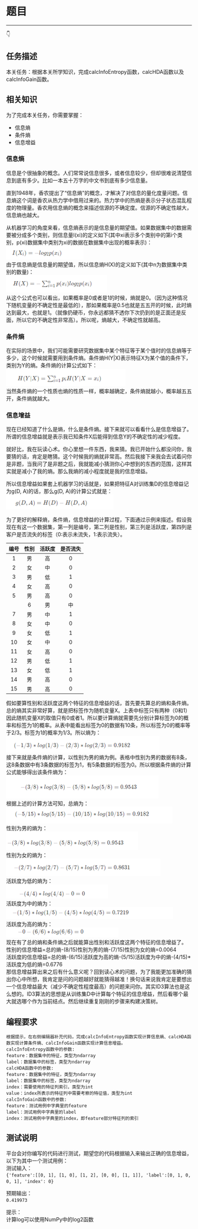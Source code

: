 # 题目
***
:point_down:  

## 任务描述  
本关任务：根据本关所学知识，完成calcInfoEntropy函数，calcHDA函数以及calcInfoGain函数。  

## 相关知识
为了完成本关任务，你需要掌握：  
* 信息熵  
* 条件熵  
* 信息增益  
### 信息熵  
信息是个很抽象的概念。人们常常说信息很多，或者信息较少，但却很难说清楚信息到底有多少。比如一本五十万字的中文书到底有多少信息量。  

直到1948年，香农提出了“信息熵”的概念，才解决了对信息的量化度量问题。信息熵这个词是香农从热力学中借用过来的。热力学中的热熵是表示分子状态混乱程度的物理量。香农用信息熵的概念来描述信源的不确定度。信源的不确定性越大，信息熵也越大。  

从机器学习的角度来看，信息熵表示的是信息量的期望值。如果数据集中的数据需要被分成多个类别，则信息量I(xi)的定义如下(其中xi表示多个类别中的第i个类别，p(xi)数据集中类别为xi的数据在数据集中出现的概率表示)：  
![1](img/1.png)  
由于信息熵是信息量的期望值，所以信息熵H(X)的定义如下(其中n为数据集中类别的数量)：  
![2](img/2.png)  
从这个公式也可以看出，如果概率是0或者是1的时候，熵就是0。（因为这种情况下随机变量的不确定性是最低的），那如果概率是0.5也就是五五开的时候，此时熵达到最大，也就是1。（就像扔硬币，你永远都猜不透你下次扔到的是正面还是反面，所以它的不确定性非常高）。所以呢，熵越大，不确定性就越高。  
### 条件熵  
在实际的场景中，我们可能需要研究数据集中某个特征等于某个值时的信息熵等于多少，这个时候就需要用到条件熵。条件熵H(Y|X)表示特征X为某个值的条件下，类别为Y的熵。条件熵的计算公式如下：  
![3](img/3.png)  
当然条件熵的一个性质也熵的性质一样，概率越确定，条件熵就越小，概率越五五开，条件熵就越大。  
### 信息增益  
现在已经知道了什么是熵，什么是条件熵。接下来就可以看看什么是信息增益了。所谓的信息增益就是表示我已知条件X后能得到信息Y的不确定性的减少程度。  

就好比，我在玩读心术。你心里想一件东西，我来猜。我已开始什么都没问你，我要猜的话，肯定是瞎猜。这个时候我的熵就非常高。然后我接下来我会去试着问你是非题，当我问了是非题之后，我就能减小猜测你心中想到的东西的范围，这样其实就是减小了我的熵。那么我熵的减小程度就是我的信息增益。  

所以信息增益如果套上机器学习的话就是，如果把特征A对训练集D的信息增益记为g(D, A)的话，那么g(D, A)的计算公式就是：  
![4](img/4.png)  

为了更好的解释熵，条件熵，信息增益的计算过程，下面通过示例来描述。假设我现在有这一个数据集，第一列是编号，第二列是性别，第三列是活跃度，第四列是客户是否流失的标签（0:表示未流失，1:表示流失）。  

|编号|性别|活跃度|是否流失|
|:----:|:----:|:----:|:----:|
|1|男|高|0|
|2|女|中|0|
|3|男|低|1|
|4|女|高|0|
|5|男|高|0|
||6|男|中|0|
|7|男|中|1|
|8|女|中|0|
|9|女|低|1|
|10|女|中|0|
|11|女|高|0|
|12|男|低|1|
|13|女|低|1|
|14|男|高|0|
|15|男|高|0|  

假如要算性别和活跃度这两个特征的信息增益的话，首先要先算总的熵和条件熵。总的熵其实非常好算，就是把标签作为随机变量X。上表中标签只有两种（0和1）因此随机变量X的取值只有0或者1。所以要计算熵就需要先分别计算标签为0的概率和标签为1的概率。从表中能看出标签为0的数据有10条，所以标签为0的概率等于2/3。标签为1的概率为1/3。所以熵为：  
![5](img/5.png)  
接下来就是条件熵的计算，以性别为男的熵为例。表格中性别为男的数据有8条，这8条数据中有3条数据的标签为1，有5条数据的标签为0。所以根据条件熵的计算公式能够得出该条件熵为：  
![6](img/6.png)  
根据上述的计算方法可知，总熵为：  
![7](img/7.png)  
性别为男的熵为：  
![8](img/8.png)  
性别为女的熵为：  
![9](img/9.png)  
活跃度为低的熵为：  
![10](img/10.png)  
活跃度为中的熵为：  
![11](img/11.png)  
活跃度为高的熵为：  
![12](img/12.png)  
现在有了总的熵和条件熵之后就能算出性别和活跃度这两个特征的信息增益了。  
性别的信息增益=总的熵-(8/15)性别为男的熵-(7/15)性别为女的熵=0.0064  
活跃度的信息增益=总的熵-(6/15)活跃度为高的熵-(5/15)活跃度为中的熵-(4/15)*活跃度为低的熵=0.6776  
那信息增益算出来之后有什么意义呢？回到读心术的问题，为了我能更加准确的猜出你心中所想，我肯定是问的问题越好就能猜得越准！换句话来说我肯定是要想出一个信息增益最大（减少不确定性程度最高）的问题来问你。其实ID3算法也是这么想的。ID3算法的思想是从训练集D中计算每个特征的信息增益，然后看哪个最大就选哪个作为当前结点。然后继续重复刚刚的步骤来构建决策树。  

## 编程要求  
    根据提示，在右侧编辑器补充代码，完成calcInfoEntropy函数实现计算信息熵、calcHDA函数实现计算条件熵、calcInfoGain函数实现计算信息增益。  
    calcInfoEntropy函数中的参数:  
    feature：数据集中的特征，类型为ndarray  
    label：数据集中的标签，类型为ndarray  
    calcHDA函数中的参数:  
    feature：数据集中的特征，类型为ndarray  
    label：数据集中的标签，类型为ndarray  
    index：需要使用的特征列索引，类型为int  
    value：index所表示的特征列中需要考察的特征值，类型为int  
    calcInfoGain函数中的参数:  
    feature：测试用例中字典里的feature  
    label：测试用例中字典里的label  
    index：测试用例中字典里的index，即feature部分特征列的索引  
## 测试说明  
平台会对你编写的代码进行测试，期望您的代码根据输入来输出正确的信息增益，以下为其中一个测试用例：  
测试输入：  
`{'feature':[[0, 1], [1, 0], [1, 2], [0, 0], [1, 1]], 'label':[0, 1, 0, 0, 1], 'index': 0} ` 

预期输出：  
`0.419973  `

提示：  
计算log可以使用NumPy中的log2函数  
